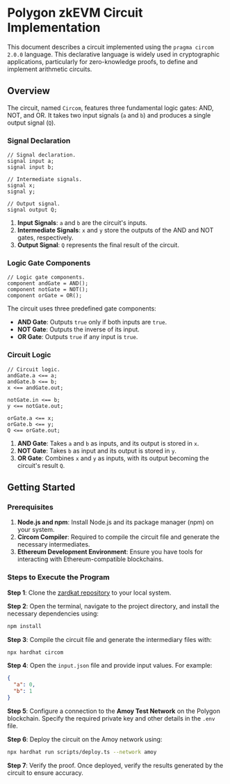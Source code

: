 # Polygon zkEVM Circuit Implementation

This document describes a circuit implemented using the `pragma circom 2.0.0` language. This declarative language is widely used in cryptographic applications, particularly for zero-knowledge proofs, to define and implement arithmetic circuits.

## Overview

The circuit, named `Circom`, features three fundamental logic gates: AND, NOT, and OR. It takes two input signals (`a` and `b`) and produces a single output signal (`Q`).

### Signal Declaration

```
// Signal declaration.
signal input a;  
signal input b;  

// Intermediate signals.
signal x;
signal y;

// Output signal.
signal output Q;
```

1. **Input Signals**: `a` and `b` are the circuit's inputs.
2. **Intermediate Signals**: `x` and `y` store the outputs of the AND and NOT gates, respectively.
3. **Output Signal**: `Q` represents the final result of the circuit.

### Logic Gate Components

```
// Logic gate components.
component andGate = AND();
component notGate = NOT();
component orGate = OR();
```

The circuit uses three predefined gate components:
- **AND Gate**: Outputs `true` only if both inputs are `true`.
- **NOT Gate**: Outputs the inverse of its input.
- **OR Gate**: Outputs `true` if any input is `true`.

### Circuit Logic

```
// Circuit logic.
andGate.a <== a;
andGate.b <== b;
x <== andGate.out;

notGate.in <== b;
y <== notGate.out;

orGate.a <== x;
orGate.b <== y;
Q <== orGate.out;
```

1. **AND Gate**: Takes `a` and `b` as inputs, and its output is stored in `x`.
2. **NOT Gate**: Takes `b` as input and its output is stored in `y`.
3. **OR Gate**: Combines `x` and `y` as inputs, with its output becoming the circuit's result `Q`.

## Getting Started

### Prerequisites

1. **Node.js and npm**: Install Node.js and its package manager (npm) on your system.
2. **Circom Compiler**: Required to compile the circuit file and generate the necessary intermediates.
3. **Ethereum Development Environment**: Ensure you have tools for interacting with Ethereum-compatible blockchains.

### Steps to Execute the Program

**Step 1**: Clone the [zardkat repository](https://github.com/gmchad/zardkat) to your local system.  

**Step 2**: Open the terminal, navigate to the project directory, and install the necessary dependencies using:  
```bash
npm install
```

**Step 3**: Compile the circuit file and generate the intermediary files with:  
```bash
npx hardhat circom
```

**Step 4**: Open the `input.json` file and provide input values. For example:  
```json
{
  "a": 0,
  "b": 1
}
```

**Step 5**: Configure a connection to the **Amoy Test Network** on the Polygon blockchain. Specify the required private key and other details in the `.env` file.

**Step 6**: Deploy the circuit on the Amoy network using:  
```bash
npx hardhat run scripts/deploy.ts --network amoy
```

**Step 7**: Verify the proof. Once deployed, verify the results generated by the circuit to ensure accuracy.

